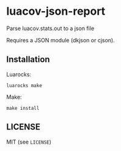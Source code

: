 # luacov-json-report

Parse luacov.stats.out to a json file

Requires a JSON module (dkjson or cjson).

## Installation

Luarocks:

``` MacOS
luarocks make
```

Make:

``` Linux
make install
```


## LICENSE

MIT (see `LICENSE`)
